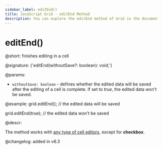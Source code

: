 ```yaml
---
sidebar_label: editEnd()
title: JavaScript Grid - editEnd Method 
description: You can explore the editEnd method of Grid in the documentation of the DHTMLX JavaScript UI library. Browse developer guides and API reference, try out code examples and live demos, and download a free 30-day evaluation version of DHTMLX Suite.
---
```


# editEnd()

@short: finishes editing in a cell

@signature: {'editEnd(withoutSave?: boolean): void;'}

@params:
- `withoutSave: boolean` - defines whether the edited data will be saved after the editing of a cell is complete. If set to <i>true</i>, the edited data won't be saved.

@example:
grid.editEnd(); // the edited data will be saved

grid.editEnd(true); // the edited data won't be saved

@descr:

The method works with [any type of cell editors](grid/configuration.md#types-of-column-editor), except for **checkbox**. 

@changelog: added in v6.3

[comment]: # (@relatedapi: grid/api/grid_editcell_method.md)

[comment]: # (@related: grid/usage.md#editing-data)
